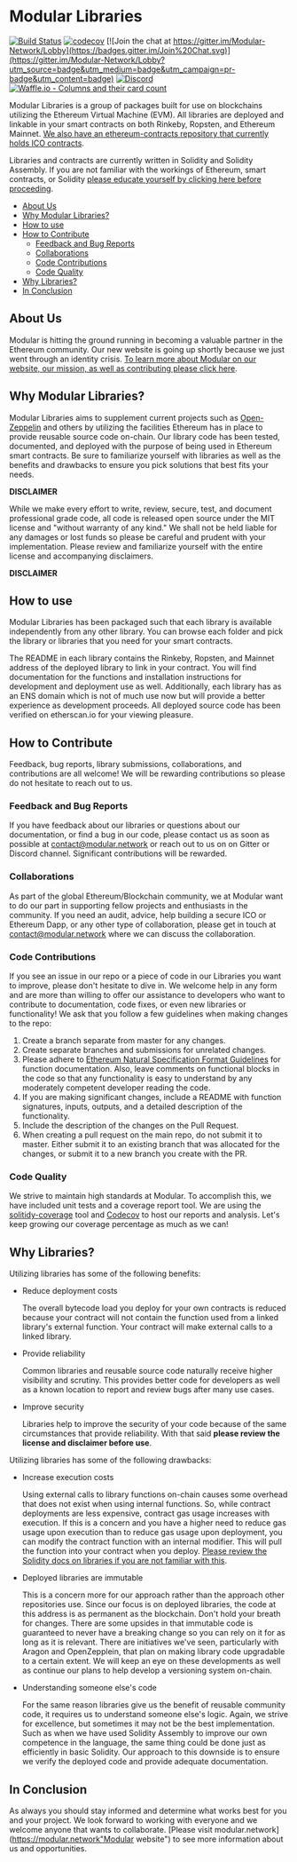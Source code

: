 Modular Libraries
=========================

[![Build Status](https://travis-ci.org/Modular-Network/ethereum-libraries.svg?branch=master)](https://travis-ci.org/Modular-Network/ethereum-libraries)
[![codecov](https://codecov.io/gh/Modular-Network/ethereum-libraries/branch/master/graph/badge.svg)](https://codecov.io/gh/Modular-Network/ethereum-libraries)
[![Join the chat at https://gitter.im/Modular-Network/Lobby](https://badges.gitter.im/Join%20Chat.svg)](https://gitter.im/Modular-Network/Lobby?utm_source=badge&utm_medium=badge&utm_campaign=pr-badge&utm_content=badge)
[![Discord](https://img.shields.io/discord/102860784329052160.svg)](https://discord.gg/crxYSF2)   
[![Waffle.io - Columns and their card count](https://badge.waffle.io/Modular-Network/ethereum-libraries.svg?columns=all)](https://waffle.io/Modular-Network/ethereum-libraries)


Modular Libraries is a group of packages built for use on blockchains utilizing the Ethereum Virtual Machine (EVM). All libraries are deployed and linkable in your smart contracts on both Rinkeby, Ropsten, and Ethereum Mainnet. [We also have an ethereum-contracts repository that currently holds ICO contracts](https://github.com/Modular-Network/ethereum-contracts "Github link").  

Libraries and contracts are currently written in Solidity and Solidity Assembly. If you are not familiar with the workings of Ethereum, smart contracts, or Solidity [please educate yourself by clicking here before proceeding](https://solidity.readthedocs.io/en/develop/introduction-to-smart-contracts.html "Solidity link").

<!-- START doctoc generated TOC please keep comment here to allow auto update -->
<!-- DON'T EDIT THIS SECTION, INSTEAD RE-RUN doctoc TO UPDATE -->


- [About Us](#about-us)
- [Why Modular Libraries?](#why-modular-libraries)
- [How to use](#how-to-use)
- [How to Contribute](#how-to-contribute)
  - [Feedback and Bug Reports](#feedback-and-bug-reports)
  - [Collaborations](#collaborations)
  - [Code Contributions](#code-contributions)
  - [Code Quality](#code-quality)
- [Why Libraries?](#why-libraries)
- [In Conclusion](#in-conclusion)

<!-- END doctoc generated TOC please keep comment here to allow auto update -->

## About Us

Modular is hitting the ground running in becoming a valuable partner in the Ethereum community. Our new website is going up shortly because we just went through an identity crisis. [To learn more about Modular on our website, our mission, as well as contributing please click here](https://modular.network "Modular website").

## Why Modular Libraries?

Modular Libraries aims to supplement current projects such as [Open-Zeppelin](https://github.com/OpenZeppelin/ "Zeppelin github") and others by utilizing the facilities Ethereum has in place to provide reusable source code on-chain. Our library code has been tested, documented, and deployed with the purpose of being used in Ethereum smart contracts. Be sure to familiarize yourself with libraries as well as the benefits and drawbacks to ensure you pick solutions that best fits your needs.  

**DISCLAIMER**  

While we make every effort to write, review, secure, test, and document professional grade code, all code is released open source under the MIT license and "without warranty of any kind." We shall not be held liable for any damages or lost funds so please be careful and prudent with your implementation. Please review and familiarize yourself with the entire license and accompanying disclaimers.  

**DISCLAIMER**  

## How to use

Modular Libraries has been packaged such that each library is available independently from any other library. You can browse each folder and pick the library or libraries that you need for your smart contracts.  

The README in each library contains the Rinkeby, Ropsten, and Mainnet address of the deployed library to link in your contract. You will find documentation for the functions and installation instructions for development and deployment use as well. Additionally, each library has as an ENS domain which is not of much use now but will provide a better experience as development proceeds. All deployed source code has been verified on etherscan.io for your viewing pleasure.   

## How to Contribute

Feedback, bug reports, library submissions, collaborations, and contributions are all welcome! We will be rewarding contributions so please do not hesitate to reach out to us.

### Feedback and Bug Reports
If you have feedback about our libraries or questions about our documentation, or find a bug in our code, please contact us as soon as possible at contact@modular.network or reach out to us on on Gitter or Discord channel.  Significant contributions will be rewarded.

### Collaborations
As part of the global Ethereum/Blockchain community, we at Modular want to do our part in supporting fellow projects and enthusiasts in the community.  If you need an audit, advice, help building a secure ICO or Ethereum Dapp, or any other type of collaboration, please get in touch at contact@modular.network where we can discuss the collaboration.

### Code Contributions
If you see an issue in our repo or a piece of code in our Libraries you want to improve, please don't hesitate to dive in.  We welcome help in any form and are more than willing to offer our assistance to developers who want to contribute to documentation, code fixes, or even new libraries or functionality!  We ask that you follow a few guidelines when making changes to the repo:

1. Create a branch separate from master for any changes.
2. Create separate branches and submissions for unrelated changes.
3. Please adhere to [Ethereum Natural Specification Format Guidelines](https://github.com/ethereum/wiki/wiki/Ethereum-Natural-Specification-Format) for function documentation.  Also, leave comments on functional blocks in the code so that any functionality is easy to understand by any moderately competent developer reading the code.
5. If you are making significant changes, include a README with function signatures, inputs, outputs, and a detailed description of the functionality.
6. Include the description of the changes on the Pull Request.
7. When creating a pull request on the main repo, do not submit it to master.  Either submit it to an existing branch that was allocated for the changes, or submit it to a new branch you create with the PR.

### Code Quality

We strive to maintain high standards at Modular. To accomplish this, we have included unit tests and a coverage report tool. We are using the [solitidy-coverage](https://github.com/sc-forks/solidity-coverage) tool and [Codecov](https://codecov.io/gh/Modular-Network/ethereum-libraries) to host our reports and analysis. Let's keep growing our coverage percentage as much as we can!

## Why Libraries?

Utilizing libraries has some of the following benefits:   

* Reduce deployment costs

   The overall bytecode load you deploy for your own contracts is reduced because your contract will not contain the function used from a linked library's external function. Your contract will make external calls to a linked library.

* Provide reliability

   Common libraries and reusable source code naturally receive higher visibility and scrutiny. This provides better code for developers as well as a known location to report and review bugs after many use cases.

* Improve security

   Libraries help to improve the security of your code because of the same circumstances that provide reliability. With that said **please review the license and disclaimer before use**.

Utilizing libraries has some of the following drawbacks:   

* Increase execution costs

   Using external calls to library functions on-chain causes some overhead that does not exist when using internal functions. So, while contract deployments are less expensive, contract gas usage increases with execution. If this is a concern and you have a higher need to reduce gas usage upon execution than to reduce gas usage upon deployment, you can modify the contract function with an internal modifier. This will pull the function into your contract when you deploy. [Please review the Solidity docs on libraries if you are not familiar with this](http://solidity.readthedocs.io/en/develop/contracts.html#libraries "Solidity Libraries").

* Deployed libraries are immutable

   This is a concern more for our approach rather than the approach other repositories use. Since our focus is on deployed libraries, the code at this address is as permanent as the blockchain. Don't hold your breath for changes. There are some upsides in that immutable code is guaranteed to never have a breaking change so you can rely on it for as long as it is relevant. There are initiatives we've seen, particularly with Aragon and OpenZepplein, that plan on making library code upgradable to a certain extent. We will keep an eye on these developments as well as continue our plans to help develop a versioning system on-chain.

* Understanding someone else's code

   For the same reason libraries give us the benefit of reusable community code, it requires us to understand someone else's logic. Again, we strive for excellence, but sometimes it may not be the best implementation. Such as when we have used Solidity Assembly to improve our own competence in the language, the same thing could be done just as efficiently in basic Solidity. Our approach to this downside is to ensure we verify the deployed code and provide adequate documentation.

## In Conclusion

As always you should stay informed and determine what works best for you and your project. We look forward to working with everyone and we welcome anyone that wants to collaborate. [Please visit modular.network](https://modular.network"Modular website") to see more information about us and opportunities.
